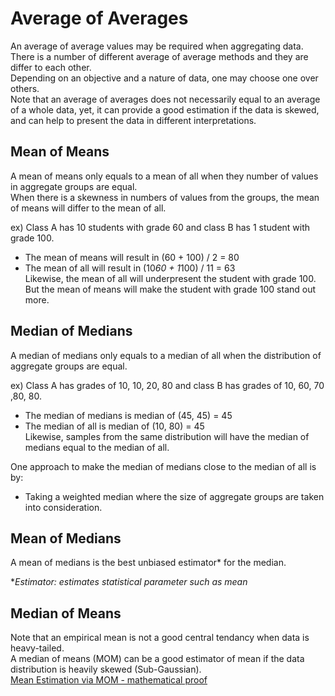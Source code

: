 # Average of Averages
An average of average values may be required when aggregating data. There is a number of different average of average methods and they are differ to each other.<br>
Depending on an objective and a nature of data, one may choose one over others. <br>
Note that an average of averages does not necessarily equal to an average of a whole data, yet, it can provide a good estimation if the data is skewed, and
can help to present the data in different interpretations. 

## Mean of Means
A mean of means only equals to a mean of all when they number of values in aggregate groups are equal. <br>
When there is a skewness in numbers of values from the groups, the mean of means will differ to the mean of all.

ex) Class A has 10 students with grade 60 and class B has 1 student with grade 100.
- The mean of means will result in (60 + 100) / 2 = 80 <br>
- The mean of all will result in (10*60 + 1*100) / 11 = 63 <br>
Likewise, the mean of all will underpresent the student with grade 100. But the mean of means will make the student with grade 100 stand out more.

## Median of Medians
A median of medians only equals to a median of all when the distribution of aggregate groups are equal. 

ex) Class A has grades of 10, 10, 20, 80 and class B has grades of 10, 60, 70 ,80, 80.
- The median of medians is median of (45, 45) = 45 <br>
- The median of all is median of (10, 80) = 45 <br>
Likewise, samples from the same distribution will have the median of medians equal to the median of all. 

One approach to make the median of medians close to the median of all is by:
- Taking a weighted median where the size of aggregate groups are taken into consideration. 

## Mean of Medians
A mean of medians is the best unbiased estimator* for the median.

*<i>Estimator: estimates statistical parameter such as mean</i>

## Median of Means
Note that an empirical mean is not a good central tendancy when data is heavy-tailed. <br>
A median of means (MOM) can be a good estimator of mean if the data distribution is heavily skewed (Sub-Gaussian). <br>
[Mean Estimation via MOM - mathematical proof](http://www.ub.edu/focm2017/slides/Lugosi.pdf)
